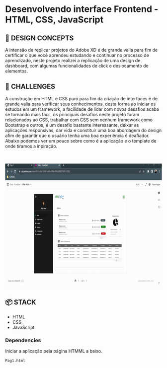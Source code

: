 # Desenvolvendo interface Frontend - HTML, CSS, JavaScript

## :thought_balloon: DESIGN CONCEPTS

<P>
A intensão de replicar projetos do Adobe XD é de grande valia para fim de certificar o que você aprendeu estudando e continuar no processo de aprendizado, neste projeto realizei a replicação de uma design de dashboard, com algumas funcionalidades de click e deslocamento de elementos.  
</p>

## :rocket: CHALLENGES

A construção em HTML e CSS puro para fim da criação de interfaces é de grande valia para verificar seus conhecimentos, desta forma ao iniciar os estudos em um framework, a facilidade de lidar com novos desafios acaba se tornando mais fácil, os principais desafios neste projeto foram relacionados ao CSS, trabalhar com CSS sem nenhum framework como Bootstrap e outros, é um desafio bastante interessante, deixar as aplicações responsivas, dar vida e constituir uma boa abordagem do design afim de garantir que o usuário tenha uma boa experiência é deafiador. Abaixo podemos ver um pouco sobre como é a aplicação e o template de onde tiramos a inpiração.

<br>
<br>


<img  src="https://github.com/VINIA6/Teste_Frontend_WDA/blob/master/video/aplica%C3%A7%C3%A3o.gif" width="800" height="400">


## 📦 STACK

- HTML
- CSS
- JavaScript

### Dependencies

<p>
Iniciar a aplicação pela página HTMML a baixo.

```
Pag1.html
``` 
</p>


<br>
